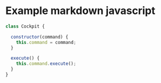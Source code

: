 # Example markdown javascript 
```javascript
class Cockpit {

  constructor(command) {
    this.command = command;
  }

  execute() {
    this.command.execute();
  }
}
```
